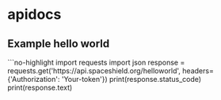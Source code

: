 # apidocs

<h2>Example hello world</h2>
```no-highlight
import requests
import json
response = requests.get('https://api.spaceshield.org/helloworld', headers={'Authorization': 'Your-token'})
print(response.status_code)
print(response.text)
